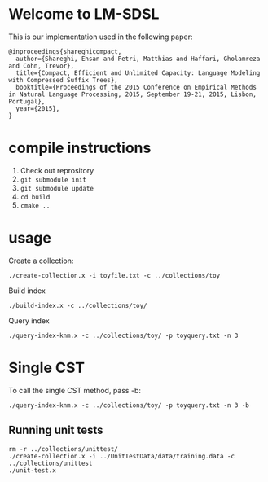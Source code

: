 # Welcome to LM-SDSL
This is our implementation used in the following paper:

```
@inproceedings{shareghicompact,
  author={Shareghi, Ehsan and Petri, Matthias and Haffari, Gholamreza and Cohn, Trevor},
  title={Compact, Efficient and Unlimited Capacity: Language Modeling with Compressed Suffix Trees},
  booktitle={Proceedings of the 2015 Conference on Empirical Methods in Natural Language Processing, 2015, September 19-21, 2015, Lisbon, Portugal},
  year={2015},
}
```

# compile instructions

1. Check out reprository
2. `git submodule init`
3. `git submodule update`
4. `cd build`
5. `cmake ..`

# usage

Create a collection:

```
./create-collection.x -i toyfile.txt -c ../collections/toy
```

Build index

```
./build-index.x -c ../collections/toy/
```

Query index

```
./query-index-knm.x -c ../collections/toy/ -p toyquery.txt -n 3
```

# Single CST

To call the single CST method, pass -b:

```
./query-index-knm.x -c ../collections/toy/ -p toyquery.txt -n 3 -b
```

## Running unit tests ##

```
rm -r ../collections/unittest/
./create-collection.x -i ../UnitTestData/data/training.data -c ../collections/unittest
./unit-test.x 
```

